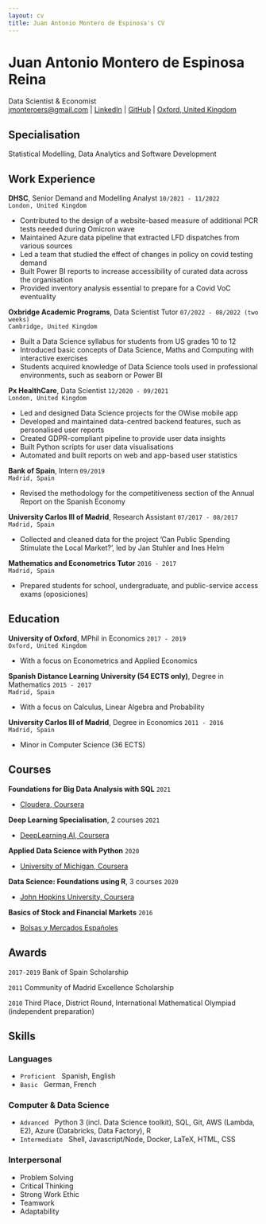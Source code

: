 ```yaml
---
layout: cv
title: Juan Antonio Montero de Espinosa's CV
---
```


<!--Separate forename and surname-->

<h1> Juan Antonio <strong>Montero de Espinosa Reina</strong></h1>
Data Scientist & Economist

<div id="webaddress">
  <a href="mailto: jmonteroers@gmail.com">jmonteroers@gmail.com</a>
  |
  <a href="https://www.linkedin.com/in/juan-antonio-montero-de-espinosa-reina-68803391/">LinkedIn</a>
  |
  <a href="https://github.com/jmonteroers">GitHub</a>
  |
  <a href="https://goo.gl/maps/UYUREBHxjMvo5Z5w8">Oxford, United Kingdom</a>
</div>

## Specialisation

Statistical Modelling, Data Analytics and Software Development

## Work Experience

**DHSC**, Senior Demand and Modelling Analyst
`10/2021 - 11/2022`
<br>
`London, United Kingdom`

<ul class="with_disc">
  <li>Contributed to the design of a website-based measure of additional PCR tests needed during Omicron wave</li>
  <li>Maintained Azure data pipeline that extracted  LFD dispatches from various sources</li>
  <li>Led a team that studied the effect of changes in policy on covid testing demand</li>
  <li>Built Power BI reports to increase accessibility of curated data across the organisation</li>
  <li>Provided inventory analysis essential to prepare for a Covid VoC eventuality</li>
</ul>

**Oxbridge Academic Programs**, Data Scientist Tutor
`07/2022 - 08/2022 (two weeks)`
<br>
`Cambridge, United Kingdom`

<ul class="with_disc">
  <li>Built a Data Science syllabus for students from US grades 10 to 12</li>
  <li>Introduced basic concepts of Data Science, Maths and Computing with interactive exercises</li>
  <li>Students acquired knowledge of Data Science tools used in professional environments, such as seaborn or Power BI</li>
</ul>

**Px HealthCare**, Data Scientist
`12/2020 - 09/2021`
<br>
`London, United Kingdom`

<ul class="with_disc">
  <li>Led and designed Data Science projects for the OWise mobile app</li>
  <li>Developed and maintained data-centred backend features, such as personalised user reports</li>
  <li>Created GDPR-compliant pipeline to provide user data insights</li>
  <li>Built Python scripts for user data visualisations</li>
  <li>Automated and built reports on web and app-based user statistics</li>
</ul>

**Bank of Spain**, Intern
`09/2019`
<br>
`Madrid, Spain`

- Revised the methodology for the competitiveness section of the Annual Report on the Spanish Economy

**University Carlos III of Madrid**, Research Assistant
`07/2017 - 08/2017`
<br>
`Madrid, Spain`

- Collected and cleaned data for the project ’Can Public Spending Stimulate the Local Market?’, led by Jan Stuhler and Ines Helm

**Mathematics and Econometrics Tutor**
`2016 - 2017`
<br>
`Madrid, Spain`

- Prepared students for school, undergraduate, and public-service access exams (oposiciones)

## Education

**University of Oxford**, MPhil in Economics
`2017 - 2019`
<br>
`Oxford, United Kingdom`

- With a focus on Econometrics and Applied Economics

**Spanish Distance Learning University (54 ECTS only)**, Degree in Mathematics
`2015 - 2017`
<br>
`Madrid, Spain`

- With a focus on Calculus, Linear Algebra and Probability

**University Carlos III of Madrid**, Degree in Economics
`2011 - 2016`
<br>
`Madrid, Spain`

- Minor in Computer Science (36 ECTS)

## Courses

**Foundations for Big Data Analysis with SQL**
`2021`

- [Cloudera, Coursera](https://coursera.org/share/28c069eb9afc6452d85847ccc2531bc0)

**Deep Learning Specialisation**, 2 courses
`2021`

- [DeepLearning.AI, Coursera](https://www.coursera.org/specializations/deep-learning)

**Applied Data Science with Python**
`2020`

- [University of Michigan, Coursera](https://coursera.org/share/f2853ac0282ec36f1aa11e0384191eb4)

**Data Science: Foundations using R**, 3 courses
`2020`

- [John Hopkins University, Coursera](https://www.coursera.org/specializations/data-science-foundations-r)

**Basics of Stock and Financial Markets**
`2016`

- [Bolsas y Mercados Españoles](https://www.bolsasymercados.es/ing/About-BME/What-is-BME)

## Awards

`2017-2019`
Bank of Spain Scholarship

`2011`
Community of Madrid Excellence Scholarship

`2010`
Third Place, District Round, International Mathematical Olympiad (independent preparation)

## Skills

### Languages

- `Proficient` &nbsp; Spanish, English
- `Basic` &nbsp; German, French

### Computer & Data Science

- `Advanced` &nbsp; Python 3 (incl. Data Science toolkit), SQL, Git, AWS (Lambda, E2), Azure (Databricks, Data Factory), R
- `Intermediate` &nbsp; Shell, Javascript/Node, Docker, LaTeX, HTML, CSS

### Interpersonal

- Problem Solving
- Critical Thinking
- Strong Work Ethic
- Teamwork
- Adaptability
